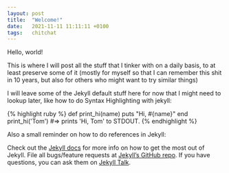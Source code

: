```yaml
---
layout: post
title:  "Welcome!"
date:   2021-11-11 11:11:11 +0100
tags:   chitchat
---
```

Hello, world!

This is where I will post all the stuff that I tinker with on a daily basis, to at least preserve some of it (mostly for myself so that I can remember this shit in 10 years, but also for others who might want to try similar things)

I will leave some of the Jekyll default stuff here for now that I might need to lookup later, like how to do Syntax Highlighting with jekyll:

{% highlight ruby %}
def print_hi(name)
  puts "Hi, #{name}"
end
print_hi('Tom')
#=> prints 'Hi, Tom' to STDOUT.
{% endhighlight %}

Also a small reminder on how to do references in Jekyll:

Check out the [Jekyll docs][jekyll-docs] for more info on how to get the most out of Jekyll. File all bugs/feature requests at [Jekyll’s GitHub repo][jekyll-gh]. If you have questions, you can ask them on [Jekyll Talk][jekyll-talk].

[jekyll-docs]: https://jekyllrb.com/docs/home
[jekyll-gh]:   https://github.com/jekyll/jekyll
[jekyll-talk]: https://talk.jekyllrb.com/
